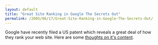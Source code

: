 ```yaml
---
layout: default
title: "Great Site Ranking in Google The Secrets Out"
permalink: /2005/06/17/Great-Site-Ranking-in-Google-The-Secrets-Out/
---
```


<font class="Heading2">Google have recently filed a US patent which reveals a great deal of
how they rank your web site. Here are some <a href="http://www.buzzle.com/editorials/6-10-2005-71368.asp" target="_blank">thoughts on it's content</a>.<br/></font>